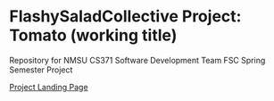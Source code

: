 # FlashySaladCollective Project: Tomato (working title)
Repository for NMSU CS371 Software Development Team FSC Spring Semester Project

[Project Landing Page](https://davidkuntz02.github.io/flashysaladcollective)
